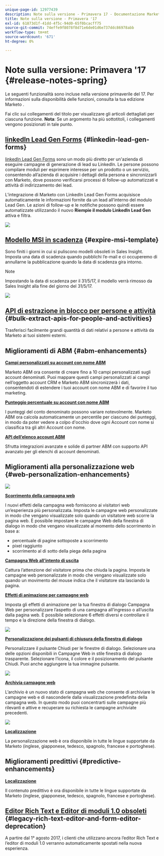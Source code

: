 ```yaml
---
unique-page-id: 12977439
description: Note sulla versione - Primavera 17 - Documentazione Marketo - Documentazione del prodotto
title: Note sulla versione - Primavera '17
exl-id: 61873d1f-41dd-4f5c-94d0-65f0bcacff75
source-git-commit: 74effe9f8078f8d71e6de01d6e737ddc86978abb
workflow-type: tm+mt
source-wordcount: '671'
ht-degree: 0%

---
```


# Note sulla versione: Primavera &#39;17 {#release-notes-spring}

Le seguenti funzionalità sono incluse nella versione primaverile del 17. Per informazioni sulla disponibilità delle funzioni, consulta la tua edizione Marketo .

Fai clic sui collegamenti del titolo per visualizzare gli articoli dettagliati per ciascuna funzione. **Nota**: Se un argomento ha più sottotitoli, i collegamenti vengono posizionati in tale punto.

## [linkedIn Lead Gen Forms](/help/marketo/product-docs/demand-generation/social/social-functions/set-up-linkedin-lead-gen-forms.md) {#linkedin-lead-gen-forms}

[linkedIn Lead Gen Forms](https://business.linkedin.com/marketing-solutions/native-advertising/lead-gen-ads) sono un modo più diretto per un&#39;azienda di eseguire campagne di generazione di lead su LinkedIn. Le persone possono compilare moduli per esprimere interesse per un prodotto o un servizio, consentendo all’azienda di acquisire i dettagli della persona e sincronizzarli con Marketo, dove possono verificarsi processi di follow-up automatizzati e attività di indirizzamento dei lead.

L’integrazione di Marketo con LinkedIn Lead Gen Forms acquisisce automaticamente le informazioni fornite da un lead all’interno del modulo Lead Gen. Le azioni di follow-up e le notifiche possono quindi essere automatizzate utilizzando il nuovo **Riempie il modulo LinkedIn Lead Gen** attiva e filtra.

![](assets/release-notes-image.png)

## [Modello MSI in scadenza](/help/marketo/product-docs/marketo-sales-insight/msi-for-salesforce/features/actions-in-the-msi-panel/send-marketo-email/publish-an-email-to-sales-insight.md) {#expire-msi-template}

Sono finiti i giorni in cui si puliscono modelli obsoleti in Sales Insight. Imposta una data di scadenza quando pubblichi l’e-mail e ci occuperemo di annullarne la pubblicazione quando la data di scadenza gira intorno.

>[!NOTE]
>
>Impostando la data di scadenza per il 31/5/17, il modello verrà rimosso da Sales Insight alla fine del giorno del 31/5/17.

![](assets/four-281-29.png)

## [API di estrazione in blocco per persone e attività](https://developers.marketo.com/rest-api/bulk-extract/) {#bulk-extract-apis-for-people-and-activities}

Trasferisci facilmente grandi quantità di dati relativi a persone e attività da Marketo ai tuoi sistemi esterni.

## Miglioramenti di ABM {#abm-enhancements}

**[Campi personalizzati su account con nome ABM](https://docs.marketo.com/x/1wnG)**

Marketo ABM ora consente di creare fino a 10 campi personalizzati sugli account denominati. Puoi mappare questi campi personalizzati ai campi nell’oggetto account CRM e Marketo ABM sincronizzerà i dati, consentendoti di estendere i tuoi account con nome ABM e di favorire il tuo marketing.

**[Punteggio percentuale su account con nome ABM](https://docs.marketo.com/display/docs/assets/abmpercentiles.png)**

I punteggi del conto denominato possono variare notevolmente. Marketo ABM ora calcola automaticamente un percentile per ciascuno dei punteggi, in modo da poter vedere a colpo d&#39;occhio dove ogni Account con nome si classifica tra gli altri Account con nome.

**[API dell’elenco account ABM](https://developers.marketo.com/rest-api/lead-database/named-account-lists/)**

Sfrutta integrazioni avanzate e solide di partner ABM con supporto API avanzato per gli elenchi di account denominati.

## Miglioramenti alla personalizzazione web {#web-personalization-enhancements}

![](assets/dialogoptions.png)

**[Scorrimento della campagna web](/help/marketo/product-docs/web-personalization/working-with-web-campaigns/set-how-your-web-campaign-displays.md)**

I nuovi effetti della campagna web forniscono ai visitatori web un’esperienza più personalizzata. Imposta le campagne web personalizzate in modo che vengano visualizzate solo quando un visitatore web scorre la pagina web. È possibile impostare le campagne Web della finestra di dialogo in modo che vengano visualizzate al momento dello scorrimento in base a:

* percentuale di pagine sottoposte a scorrimento
* pixel raggiunto
* scorrimento al di sotto della piega della pagina

**[Campagna Web all’intento di uscita](/help/marketo/product-docs/web-personalization/working-with-web-campaigns/set-how-your-web-campaign-displays.md)**

Cattura l’attenzione del visitatore prima che chiuda la pagina. Imposta le campagne web personalizzate in modo che vengano visualizzate solo quando un movimento del mouse indica che il visitatore sta lasciando la pagina.

**[Effetti di animazione per campagne web](/help/marketo/product-docs/web-personalization/working-with-web-campaigns/create-a-new-dialog-web-campaign.md)**

Imposta gli effetti di animazione per la tua finestra di dialogo Campagna Web per personalizzare l’aspetto di una campagna all’ingresso o all’uscita dalla pagina web. È possibile selezionare 6 effetti diversi e controllare il tempo e la direzione della finestra di dialogo.

![](assets/animationoptins.png)

**[Personalizzazione dei pulsanti di chiusura della finestra di dialogo](/help/marketo/product-docs/web-personalization/working-with-web-campaigns/create-a-new-dialog-web-campaign.md)**

Personalizzare il pulsante Chiudi per le finestre di dialogo. Selezionare una delle opzioni disponibili in Campagne Web in stile finestra di dialogo trasparente. Selezionare l’icona, il colore e il posizionamento del pulsante Chiudi. Puoi anche aggiungere la tua immagine pulsante.

![](assets/dialog-button-fill-5b1-5d.png)

**[Archivia campagne web](/help/marketo/product-docs/web-personalization/working-with-web-campaigns/archive-a-web-campaign.md)**

L’archivio è un nuovo stato di campagna web che consente di archiviare le campagne web e di nasconderle dalla visualizzazione predefinita della campagna web. In questo modo puoi concentrarti sulle campagne più rilevanti e attive e recuperare su richiesta le campagne archiviate precedenti.

![](assets/archive-campaign-5b2-5d.png)

**[Localizzazione](/help/marketo/product-docs/administration/settings/select-your-language-locale-and-time-zone.md)**

La personalizzazione web è ora disponibile in tutte le lingue supportate da Marketo (inglese, giapponese, tedesco, spagnolo, francese e portoghese).

## Miglioramenti predittivi {#predictive-enhancements}

**[Localizzazione](/help/marketo/product-docs/administration/settings/select-your-language-locale-and-time-zone.md)**

Il contenuto predittivo è ora disponibile in tutte le lingue supportate da Marketo (inglese, giapponese, tedesco, spagnolo, francese e portoghese).

## [Editor Rich Text e Editor di moduli 1.0 obsoleti](https://nation.marketo.com/docs/DOC-4315) {#legacy-rich-text-editor-and-form-editor-deprecation}

A partire dal 1° agosto 2017, i clienti che utilizzano ancora l’editor Rich Text e l’editor di moduli 1.0 verranno automaticamente spostati nella nuova esperienza.
